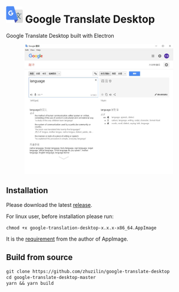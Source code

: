 # <img src="https://raw.githubusercontent.com/zhuzilin/google-translate-desktop/master/img/icon.png" width="45"/> Google Translate Desktop
Google Translate Desktop built with Electron
<p align="center">
    <img src="https://raw.githubusercontent.com/zhuzilin/google-translate-desktop/master/img/google-translate.jpg" width="80%">
</p>

## Installation

Please download the latest [release](https://github.com/zhuzilin/google-translate-desktop/releases).

For linux user, before installation please run:

```[shell]
chmod +x google-translation-desktop-x.x.x-x86_64.AppImage
```
It is the [requirement](https://github.com/electron-userland/electron-builder/issues/1353) from the author of AppImage.

## Build from source

``` [shell]
git clone https://github.com/zhuzilin/google-translate-desktop
cd google-translate-desktop-master
yarn && yarn build
```
